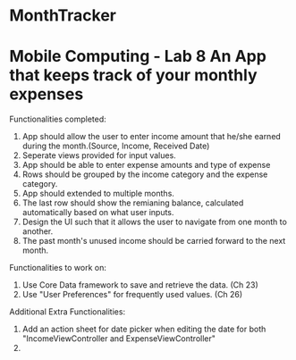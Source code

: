 # MonthTracker
Mobile Computing - Lab 8
An App that keeps track of your monthly expenses
=======
Functionalities completed:
1. App should allow the user to enter income amount that he/she earned during the month.(Source, Income, Received Date)  
2. Seperate views provided for input values.  
3. App should be able to enter expense amounts and type of expense  
4. Rows should be grouped by the income category and the expense category.  
5. App should extended to multiple months.  
6. The last row should show the remianing balance, calculated automatically based on what user inputs.  
7. Design the UI such that it allows the user to navigate from one month to another.  
8. The past month's unused income should be carried forward to the next month.  

Functionalities to work on:
1. Use Core Data framework to save and retrieve the data. (Ch 23)  
2. Use "User Preferences" for frequently used values. (Ch 26)  
 
Additional Extra Functionalities:
1) Add an action sheet for date picker when editing the date for both "IncomeViewController and ExpenseViewController"
2) 

